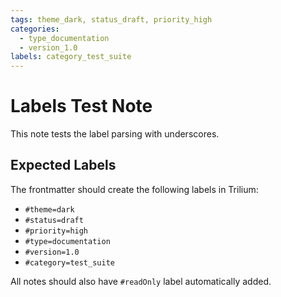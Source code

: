 ```yaml
---
tags: theme_dark, status_draft, priority_high
categories:
  - type_documentation
  - version_1.0
labels: category_test_suite
---
```


# Labels Test Note

This note tests the label parsing with underscores.

## Expected Labels

The frontmatter should create the following labels in Trilium:

- `#theme=dark`
- `#status=draft`
- `#priority=high`
- `#type=documentation`
- `#version=1.0`
- `#category=test_suite`

All notes should also have `#readOnly` label automatically added.
